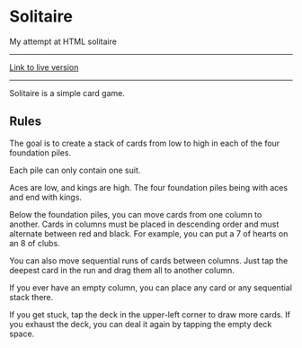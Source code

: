 # Solitaire
 My attempt at HTML solitaire

---

<a href="https://davidclegg.github.io/Solitaire/">Link to live version</a>

---

Solitaire is a simple card game.

## Rules
The goal is to create a stack of cards from low to high in each of the four foundation piles.

Each pile can only contain one suit.

Aces are low, and kings are high. The four foundation piles being with aces and end with kings.

Below the foundation piles, you can move cards from one column to another. Cards in columns must be placed in descending order and must alternate between red and black. For example, you can put a 7 of hearts on an 8 of clubs.

You can also move sequential runs of cards between columns. Just tap the deepest card in the run and drag them all to another column.

If you ever have an empty column, you can place any card or any sequential stack there.

If you get stuck, tap the deck in the upper-left corner to draw more cards. If you exhaust the deck, you can deal it again by tapping the empty deck space.
